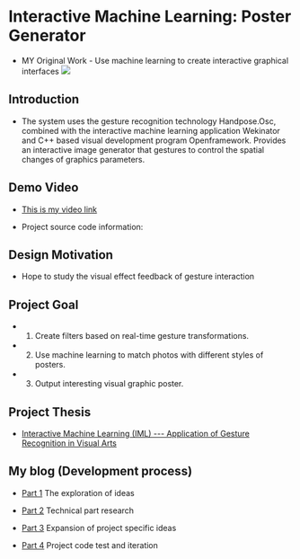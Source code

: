 # Interactive Machine Learning: Poster Generator
* MY Original Work - Use machine learning to create interactive graphical interfaces 
<img
     src="https://static.wixstatic.com/media/74ebd6_b1ff21e58b0b48caa7377b8b3dd17ae3~mv2.jpg/v1/fill/w_1480,h_925,al_c,q_90/74ebd6_b1ff21e58b0b48caa7377b8b3dd17ae3~mv2.webp">  
  
## Introduction

* The system uses the gesture recognition technology Handpose.Osc, combined with the interactive machine learning application Wekinator and C++ based visual development program Openframework. Provides an interactive image generator that gestures to control the spatial changes of graphics parameters.  
  
  
## Demo Video
 
* [This is my video link](https://youtu.be/LIRLPxwEbOA)
  
* Project source code information:

 
## Design Motivation
 
* Hope to study the visual effect feedback of gesture interaction


  
## Project Goal

* 1. Create filters based on real-time gesture transformations.
* 2. Use machine learning to match photos with different styles of posters.
* 3. Output interesting visual graphic poster.


## Project Thesis
 
* [Interactive Machine Learning (IML) --- Application of Gesture Recognition in Visual Arts]()
  
  
## My blog (Development process)
  
* [Part 1]()
  The exploration of ideas

* [Part 2]()
  Technical part research
  
* [Part 3]()
  Expansion of project specific ideas

* [Part 4]()
  Project code test and iteration

   
